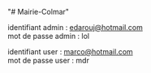 "# Mairie-Colmar"

identifiant admin :
edarouj@hotmail.com  
mot de passe admin : lol

identifiant user : marco@hotmail.com  
mot de passe user : mdr
